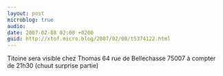 ```yaml
---
layout: post
microblog: true
audio: 
date: 2007-02-08 02:00 +0200
guid: http://xtof.micro.blog/2007/02/08/t5374122.html
---
```

Titoine sera visible chez Thomas 64 rue de Bellechasse 75007 à compter de 21h30 (chuut surprise partie) 
